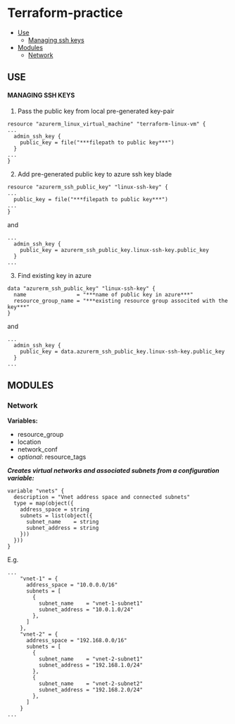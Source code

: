 # Terraform-practice
- [Use](#use)
  - [Managing ssh keys](#managing-ssh-keys)
- [Modules](#modules)
  - [Network](#network)

## USE
#### MANAGING SSH KEYS
1. Pass the public key from local pre-generated key-pair
```HCL
resource "azurerm_linux_virtual_machine" "terraform-linux-vm" {
...
  admin_ssh_key {
    public_key = file("***filepath to public key***")
  }
...
}
```
2. Add pre-generated public key to azure ssh key blade
```HCL
resource "azurerm_ssh_public_key" "linux-ssh-key" {
...
  public_key = file("***filepath to public key***")
...
}
```
and
```HCL
...
  admin_ssh_key {
    public_key = azurerm_ssh_public_key.linux-ssh-key.public_key
  }
...
```

3. Find existing key in azure
```HCL
data "azurerm_ssh_public_key" "linux-ssh-key" {
  name                = "***name of public key in azure***"
  resource_group_name = "***existing resource group associted with the key***"
}
```
and
```HCL
...
  admin_ssh_key {
    public_key = data.azurerm_ssh_public_key.linux-ssh-key.public_key
  }
...
```

## MODULES

### Network
**Variables:**
- resource_group
- location
- network_conf
- *optional*: resource_tags

***Creates virtual networks and associated subnets from a configuration variable:***
```HCL
variable "vnets" {
  description = "Vnet address space and connected subnets"
  type = map(object({
    address_space = string
    subnets = list(object({
      subnet_name    = string
      subnet_address = string
    }))
  }))
}
```
E.g.
```HCL
...
    "vnet-1" = {
      address_space = "10.0.0.0/16"
      subnets = [
        {
          subnet_name    = "vnet-1-subnet1"
          subnet_address = "10.0.1.0/24"
        },
      ]
    },
    "vnet-2" = {
      address_space = "192.168.0.0/16"
      subnets = [
        {
          subnet_name    = "vnet-2-subnet1"
          subnet_address = "192.168.1.0/24"
        },
        {
          subnet_name    = "vnet-2-subnet2"
          subnet_address = "192.168.2.0/24"
        },
      ]
    }
...
```